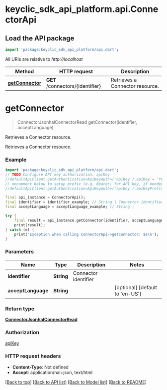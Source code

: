 # keyclic_sdk_api_platform.api.ConnectorApi

## Load the API package
```dart
import 'package:keyclic_sdk_api_platform/api.dart';
```

All URIs are relative to *http://localhost*

Method | HTTP request | Description
------------- | ------------- | -------------
[**getConnector**](ConnectorApi.md#getconnector) | **GET** /connectors/{identifier} | Retrieves a Connector resource.


# **getConnector**
> ConnectorJsonhalConnectorRead getConnector(identifier, acceptLanguage)

Retrieves a Connector resource.

Retrieves a Connector resource.

### Example
```dart
import 'package:keyclic_sdk_api_platform/api.dart';
// TODO Configure API key authorization: apiKey
//defaultApiClient.getAuthentication<ApiKeyAuth>('apiKey').apiKey = 'YOUR_API_KEY';
// uncomment below to setup prefix (e.g. Bearer) for API key, if needed
//defaultApiClient.getAuthentication<ApiKeyAuth>('apiKey').apiKeyPrefix = 'Bearer';

final api_instance = ConnectorApi();
final identifier = identifier_example; // String | Connector identifier
final acceptLanguage = acceptLanguage_example; // String | 

try {
    final result = api_instance.getConnector(identifier, acceptLanguage);
    print(result);
} catch (e) {
    print('Exception when calling ConnectorApi->getConnector: $e\n');
}
```

### Parameters

Name | Type | Description  | Notes
------------- | ------------- | ------------- | -------------
 **identifier** | **String**| Connector identifier | 
 **acceptLanguage** | **String**|  | [optional] [default to 'en-US']

### Return type

[**ConnectorJsonhalConnectorRead**](ConnectorJsonhalConnectorRead.md)

### Authorization

[apiKey](../README.md#apiKey)

### HTTP request headers

 - **Content-Type**: Not defined
 - **Accept**: application/hal+json, text/html

[[Back to top]](#) [[Back to API list]](../README.md#documentation-for-api-endpoints) [[Back to Model list]](../README.md#documentation-for-models) [[Back to README]](../README.md)

